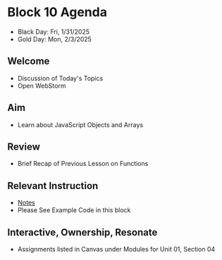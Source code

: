 
# Block 10 Agenda
- Black Day: Fri, 1/31/2025
- Gold Day: Mon, 2/3/2025

## Welcome

- Discussion of Today's Topics
- Open WebStorm

## Aim

- Learn about JavaScript Objects and Arrays

## Review

- Brief Recap of Previous Lesson on Functions

## Relevant Instruction

- [Notes](Notes.md)
- Please See Example Code in this block

## Interactive, Ownership, Resonate

- Assignments listed in Canvas under Modules for Unit 01, Section 04